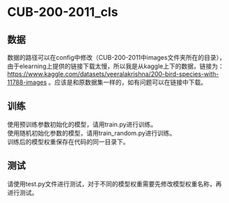 # CUB-200-2011_cls
## 数据
数据的路径可以在config中修改（CUB-200-2011中images文件夹所在的目录），由于elearning上提供的链接下载太慢，所以我是从kaggle上下的数据，链接为：https://www.kaggle.com/datasets/veeralakrishna/200-bird-species-with-11788-images 。应该是和原数据集一样的，如有问题可以在链接中下载。
## 训练
使用预训练参数初始化的模型，请用train.py进行训练。  
使用随机初始化参数的模型，请用train_random.py进行训练。  
训练后的模型权重保存在代码的同一目录下。 
## 测试
请使用test.py文件进行测试，对于不同的模型权重需要先修改模型权重名称，再进行测试。
